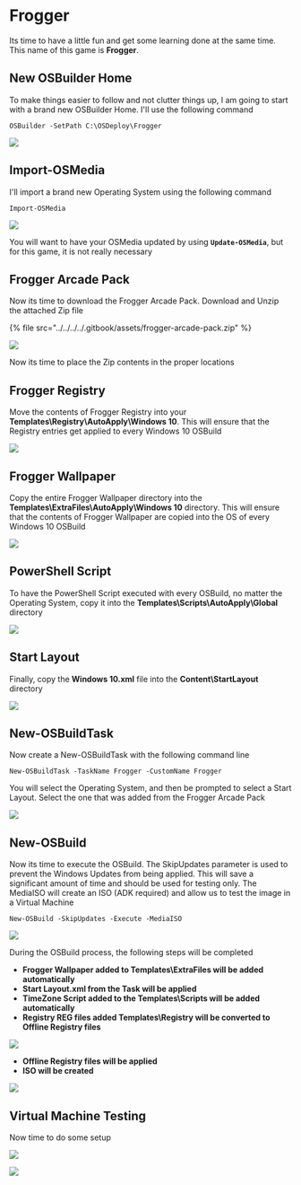 # Frogger

Its time to have a little fun and get some learning done at the same time.  This name of this game is **Frogger**.

## New OSBuilder Home

To make things easier to follow and not clutter things up, I am going to start with a brand new OSBuilder Home.  I'll use the following command

```text
OSBuilder -SetPath C:\OSDeploy\Frogger
```

![](../../../../.gitbook/assets/2019-02-04_22-26-34.png)

## Import-OSMedia

I'll import a brand new Operating System using the following command

```text
Import-OSMedia
```

![](../../../../.gitbook/assets/2019-02-04_22-28-14.png)

You will want to have your OSMedia updated by using **`Update-OSMedia`**, but for this game, it is not really necessary

## Frogger Arcade Pack

Now its time to download the Frogger Arcade Pack.  Download and Unzip the attached Zip file

{% file src="../../../../.gitbook/assets/frogger-arcade-pack.zip" %}

![](../../../../.gitbook/assets/2019-02-04_22-34-21.png)

Now its time to place the Zip contents in the proper locations

## Frogger Registry

Move the contents of Frogger Registry into your **Templates\Registry\AutoApply\Windows 10**.  This will ensure that the Registry entries get applied to every Windows 10 OSBuild

![](../../../../.gitbook/assets/2019-02-04_22-38-01.png)

## Frogger Wallpaper

Copy the entire Frogger Wallpaper directory into the **Templates\ExtraFiles\AutoApply\Windows 10** directory.  This will ensure that the contents of Frogger Wallpaper are copied into the OS of every Windows 10 OSBuild

![](../../../../.gitbook/assets/2019-02-04_22-40-16.png)

## PowerShell Script

To have the PowerShell Script executed with every OSBuild, no matter the Operating System, copy it into the **Templates\Scripts\AutoApply\Global** directory

![](../../../../.gitbook/assets/2019-02-04_22-42-40.png)

## Start Layout

Finally, copy the **Windows 10.xml** file into the **Content\StartLayout** directory

![](../../../../.gitbook/assets/2019-02-04_22-45-02.png)

## New-OSBuildTask

Now create a New-OSBuildTask with the following command line

```text
New-OSBuildTask -TaskName Frogger -CustomName Frogger
```

You will select the Operating System, and then be prompted to select a Start Layout.  Select the one that was added from the Frogger Arcade Pack

![](../../../../.gitbook/assets/2019-02-04_22-49-08.png)

## New-OSBuild

Now its time to execute the OSBuild.  The SkipUpdates parameter is used to prevent the Windows Updates from being applied.  This will save a significant amount of time and should be used for testing only.  The MediaISO will create an ISO \(ADK required\) and allow us to test the image in a Virtual Machine

```text
New-OSBuild -SkipUpdates -Execute -MediaISO
```

![](../../../../.gitbook/assets/2019-02-04_22-53-41.png)

During the OSBuild process, the following steps will be completed

* **Frogger Wallpaper added to Templates\ExtraFiles will be added automatically**
* **Start Layout.xml from the Task will be applied**
* **TimeZone Script added to the Templates\Scripts will be added automatically**
* **Registry REG files added Templates\Registry will be converted to Offline Registry files**

![](../../../../.gitbook/assets/2019-02-04_23-15-14.png)

* **Offline Registry files will be applied**
* **ISO will be created**

![](../../../../.gitbook/assets/2019-02-04_23-19-18.png)

## Virtual Machine Testing

Now time to do some setup

![](../../../../.gitbook/assets/2019-02-04_23-21-29.png)

![](../../../../.gitbook/assets/2019-02-04_23-22-05.png)















